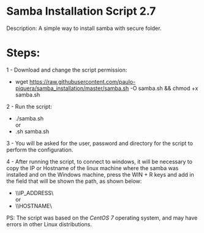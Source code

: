 # Samba Installation Script 2.7

Description: A simple way to install samba with secure folder.


# Steps:
1 - Download and change the script permission:
* wget https://raw.githubusercontent.com/paulo-piquera/samba_installation/master/samba.sh -O samba.sh && chmod +x samba.sh

2 - Run the script:
* ./samba.sh <br>
or
* .sh samba.sh

3 - You will be asked for the user, password and directory for the script to perform the configuration.

4 - After running the script, to connect to windows, it will be necessary to copy the IP or Hostname of the linux machine where the samba was installed and on the Windows machine, press the WIN + R keys and add in the field that will be shown the path, as shown below:
* \\\IP_ADDRESS\ <br>
or
* \\\HOSTNAME\

PS: The script was based on the _CentOS 7_ operating system, and may have errors in other Linux distributions.
